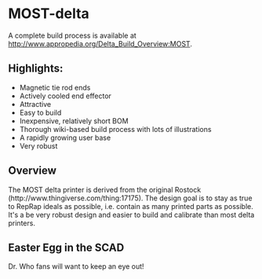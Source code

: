 MOST-delta
==========

A complete build process is available at http://www.appropedia.org/Delta_Build_Overview:MOST.

<h2>Highlights:</h2>
<ul>
<li>Magnetic tie rod ends</li>
<li>Actively cooled end effector</li>
<li>Attractive</li>
<li>Easy to build</li>
<li>Inexpensive, relatively short BOM</li>
<li>Thorough wiki-based build process with lots of illustrations</li>
<li>A rapidly growing user base</li>
<li>Very robust</li>
</ul>

<h2>Overview</h2>
The MOST delta printer is derived from the original Rostock (http://www.thingiverse.com/thing:17175). The design goal is to stay as true to RepRap ideals as possible, i.e. contain as many printed parts as possible. It's a be very robust design and easier to build and calibrate than most delta printers.

<h2>Easter Egg in the SCAD</h2>
Dr. Who fans will want to keep an eye out!

